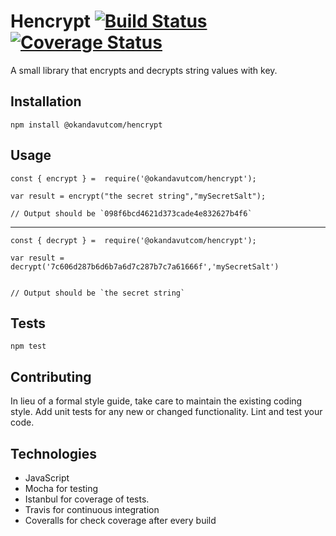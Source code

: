 # Hencrypt [![Build Status](https://travis-ci.org/okandavut/hencrypt.svg?branch=master)](https://travis-ci.org/okandavut/hencrypt) [![Coverage Status](https://coveralls.io/repos/github/okandavut/hencrypt/badge.svg?branch=master)](https://coveralls.io/github/okandavut/hencrypt?branch=master)

A small library that encrypts and decrypts string values with key.

## Installation

`npm install @okandavutcom/hencrypt`

## Usage

    const { encrypt } =  require('@okandavutcom/hencrypt');

    var result = encrypt("the secret string","mySecretSalt");

    // Output should be `098f6bcd4621d373cade4e832627b4f6`

---

    const { decrypt } =  require('@okandavutcom/hencrypt');

    var result = decrypt('7c606d287b6d6b7a6d7c287b7c7a61666f','mySecretSalt')


    // Output should be `the secret string`

## Tests

`npm test`

## Contributing

In lieu of a formal style guide, take care to maintain the existing coding style. Add unit tests for any new or changed functionality. Lint and test your code.

## Technologies
- JavaScript
- Mocha for testing
- Istanbul for coverage of tests.
- Travis for continuous integration
- Coveralls for check coverage after every build
